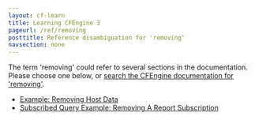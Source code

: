 ```yaml
---
layout: cf-learn
title: Learning CFEngine 3
pageurl: /ref/removing
posttitle: Reference disambiguation for 'removing'
navsection: none
---
```


The term 'removing' could refer to several sections in the documentation. Please choose one below, or
[search the CFEngine documentation for 'removing'](http://cfengine.com/docs/3.5/search.html?q=removing).

- [Example: Removing Host Data](http://cfengine.com/docs/3.5/examples-enterprise-api-browsing-host-information.html#example-removing-host-data)
- [Subscribed Query Example: Removing A Report Subscription](http://cfengine.com/docs/3.5/examples-enterprise-reporting-sql-queries.html#subscribed-query-example-removing-a-report-subscription)
